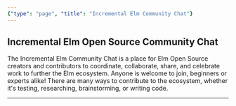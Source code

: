 ```yaml
---
{"type": "page", "title": "Incremental Elm Community Chat"}
---
```


## Incremental Elm Open Source Community Chat

The Incremental Elm Community Chat is a place for Elm Open Source creators and contributors to coordinate, collaborate, share, and celebrate work to further the Elm ecosystem. Anyone is welcome to join, beginners or experts alike! There are many ways to contribute to the ecosystem, whether it's testing, researching, brainstorming, or writing code.

---

<discord></discord>